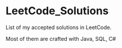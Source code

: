# LeetCode_Solutions

List of my accepted solutions in LeetCode.

Most of them are crafted with Java, SQL, C#
